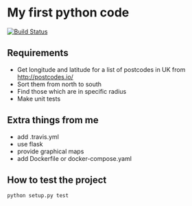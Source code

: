 # My first python code
[![Build Status](https://travis-ci.org/agavazov/python-postcodes.svg?branch=master)](https://travis-ci.org/agavazov/python-postcodes)

## Requirements
- Get longitude and latitude for a list of postcodes in UK from http://postcodes.io/
- Sort them from north to south
- Find those which are in specific radius
- Make unit tests

## Extra things from me
- add .travis.yml
- use flask
- provide graphical maps
- add Dockerfile or docker-compose.yaml


## How to test the project
`python setup.py test`
